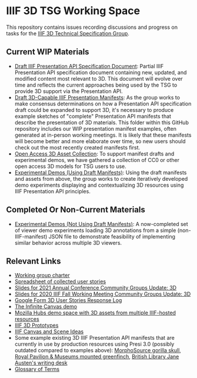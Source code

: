 # IIIF 3D TSG Working Space
This repository contains issues recording discussions and progress on tasks for the [IIIF 3D Technical Specification Group](https://iiif.io/community/groups/3d/tsg/).

## Current WIP Materials ##

- [Draft IIIF Presentation API Specification Document](https://iiif.github.io/3d/temp-draft-4): Partial IIIF Presentation API specification document containing new, updated, and modified content most relevant to 3D. This document will evolve over time and reflects the current approaches being used by the TSG to provide 3D support via the Presentation API.
- [Draft 3D-Capable IIIF Presentation Manifests](https://github.com/IIIF/3d/tree/main/manifests): As the group works to make consensus determinations on how a Presentation API specification draft could be expanded to support 3D, it's necessary to produce example sketches of "complete" Presentation API manifests that describe the presentation of 3D materials. This folder within this GitHub repository includes our WIP presentation manifest examples, often generated at in-person working meetings. It is likely that these manifests will become better and more elaborate over time, so new users should check out the most recently created manifests first.
- [Open Access 3D Asset Collection](https://github.com/IIIF/3d/tree/main/assets): To support manifest drafts and experimental demos, we have gathered a collection of CC0 or other open access 3D models for TSG users to use.
- [Experimental Demos (Using Draft Manifests)](https://iiif.github.io/3d/demo/EXPERIMENTS): Using the draft manifests and assets from above, the group works to create iteratively developed demo experiments displaying and contextualizing 3D resources using IIIF Presentation API principles.

## Completed Or Non-Current Materials ##

- [Experimental Demos (Not Using Draft Manifests)](https://iiif.github.io/3d/demo/JSON_DEMOS_ISSUE_17): A now-completed set of viewer demo experiments loading 3D annotations from a simple (non-IIIF-manifest) JSON file to demonstrate feasibility of implementing similar behavior across multiple 3D viewers.

## Relevant Links ##

- [Working group charter](http://iiif.io/community/groups/3d/)
- [Spreadsheet of collected user stories](https://docs.google.com/spreadsheets/d/1_kt5THS8M1T_nth16VG1PaM6If6CRewBioJ3zFW_CbQ/edit#gid=1028387312)
- [Slides for 2021 Annual Conference Community Groups Update: 3D](https://docs.google.com/presentation/d/16Yi2ETQdo8kmEHxzJDa_0XWmUTIyfM3k_AaBYHCyBbM/edit?usp=sharing)
- [Slides for 2020 IIIF Fall Working Meeting Community Groups Update: 3D](https://docs.google.com/presentation/d/1ysDKOxbWGBnkElSd0xVsUX84UxUfF95Zc-TYhioTaqE/edit#slide=id.g773d5934ba_0_93)
- [Google Form 3D User Stories Response Log](https://docs.google.com/spreadsheets/d/1_kt5THS8M1T_nth16VG1PaM6If6CRewBioJ3zFW_CbQ/edit#gid=1028387312)
- [The Infinite Canvas demo](https://infinitecanvas.vercel.app/)
- [Mozilla Hubs demo space with 3D assets from multiple IIIF-hosted resources](https://hubs.mozilla.com/BgneDX4/rpm-gallery/)
- [IIIF 3D Prototypes](https://glenrobson.github.io/iiif_stuff/3d_prototypes/)
- [IIIF Canvas and Scene Ideas](https://docs.google.com/document/d/1LnLaYFE7ksNb7Tk2wf8yfw1nmTpW1Hy58E41f__DS18/edit?usp=sharing)
- Some example existing 3D IIIF Presentation API manifests that are currently in use by production resources using Presi 3.0 (possibly outdated compared to examples above): [MorphoSource gorilla skull](https://www.morphosource.org/manifests/8ff57219-27ff-4ccd-95bc-eb7cbe195539), [Royal Pavilion & Museums mounted greenfinch](https://www.rpm-api.io/records/5e7de766317ed200177bdeb7?_format=iiif), [British Library Jane Austen's writing desk](https://bl-3d.netlify.app/collection/jane-austen-writing-desk/index.json)
- [Glossary of Terms](https://docs.google.com/document/d/1wCtQxbfr9xV6CenaN88OfZbCc5RxgLx-r_vzO0OHodc/edit)
